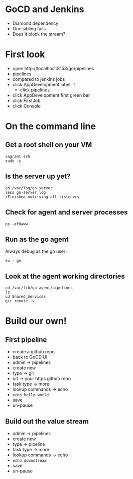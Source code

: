 # GoCD and Jenkins
* Diamond dependency
* One sibling fails
* Does it block the stream?

# First look
* open http://localhost:8153/go/pipelines
* pipelines
* compared to jenkins jobs
* click AppDevelopment label: 1
    * click pipelines
* click AppDevelopment first green bar
* click FirstJob
* click Console

# On the command line
## Get a root shell on your VM
```
vagrant ssh
sudo -s
```

## Is the server up yet?
```
cd /var/log/go-server
less go-server.log
/Finished notifying all listeners
```

## Check for agent and server processes
```
ps -efHwww
```

## Run as the go agent
Always debug as the go user!
```
su - go
```

## Look at the agent working directories
```
cd /var/lib/go-agent/pipelines
ls
cd Shared_Services
git remote -v
```

# Build our own!

## First pipeline
* create a github repo
* back to GoCD UI
* admin -> pipelines
* create new
* type -> git
* url -> your https github repo
* task type -> more
* lookup commands -> echo
* `echo hello world`
* save
* un-pause

## Build out the value stream
* admin -> pipelines
* create new
* type -> pipeline
* task type -> more
* lookup commands -> echo
* `echo downstream`
* save
* un-pause
